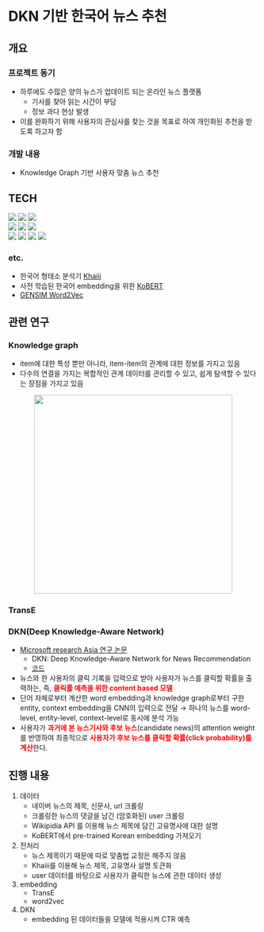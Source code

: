 # DKN 기반 한국어 뉴스 추천

## 개요
### 프로젝트 동기
* 하루에도 수많은 양의 뉴스가 업데이트 되는 온라인 뉴스 플랫폼
    * 기사를 찾아 읽는 시간이 부담
    * 정보 과다 현상 발생
* 이를 완화하기 위해 사용자의 관심사를 찾는 것을 목표로 하여 개인화된 추천을 받도록 하고자 함

### 개발 내용
* Knowledge Graph 기반 사용자 맞춤 뉴스 추천 

## TECH 
<!-- tech stack button: https://cocoon1787.tistory.com/689 -->
<div>
    <img src="https://img.shields.io/badge/macOS-000000?style=for-the-badge&logo=macos&logoColor=white">
    <img src="https://img.shields.io/badge/linux-FCC624?style=for-the-badge&logo=linux&logoColor=black">
    <img src="https://img.shields.io/badge/ubuntu-E95420?style=for-the-badge&logo=ubuntu&logoColor=white">
</div>
<div>
    <img src="https://img.shields.io/badge/vscode-007ACC?style=for-the-badge&logo=visualstudiocode&logoColor=white">
    <img src="https://img.shields.io/badge/git-F05032?style=for-the-badge&logo=git&logoColor=white">
    <img src="https://img.shields.io/badge/github-181717?style=for-the-badge&logo=github&logoColor=white">
</div>
<div>
    <img src="https://img.shields.io/badge/oracle-F80000?style=for-the-badge&logo=oracle&logoColor=white">
    <img src="https://img.shields.io/badge/docker-2496ED?style=for-the-badge&logo=mysql&logoColor=white"> 
    <img src="https://img.shields.io/badge/mysql-4479A1?style=for-the-badge&logo=docker&logoColor=white">
    <img src="https://img.shields.io/badge/python-3776AB?style=for-the-badge&logo=python&logoColor=white">
</div>

### etc.
* 한국어 형태소 분석기 [Khaiii](https://github.com/kakao/khaiii)
* 사전 학습된 한국어 embedding을 위한 [KoBERT](https://github.com/SKTBrain/KoBERT)
* [GENSIM Word2Vec](https://radimrehurek.com/gensim/models/word2vec.html)

## 관련 연구
### Knowledge graph
* item에 대한 특성 뿐만 아니라, item-item의 관계에 대한 정보를 가지고 있음
* 다수의 연결을 가지는 복합적인 관계 데이터를 관리할 수 있고, 쉽게 탐색할 수 있다는 장점을 가지고 있음   
<div style="text-align:center;">
    <img src='https://miro.medium.com/v2/resize:fit:617/1*chWX0v67nJ0JUzbGiN8ulQ.png' width=400px>
</div>

### TransE

### DKN(Deep Knowledge-Aware Network)
* [Microsoft research Asia 연구 논문](https://arxiv.org/pdf/1801.08284v2.pdf)
    * DKN: Deep Knowledge-Aware Network for News Recommendation
    * [코드](https://github.com/recommenders-team/recommenders#algorithms)
* 뉴스와 한 사용자의 클릭 기록을 입력으로 받아 사용자가 뉴스를 클릭할 확률을 출력하는, 즉, <b style="color:red;">클릭률 예측을 위한 content based 모델</b>
* 단어 자체로부터 계산한 word embedding과 knowledge graph로부터 구한 entity, context embedding을 CNN의 입력으로 전달 &rarr; 하나의 뉴스를 word-level, entity-level, context-level로 동시에 분석 가능
* 사용자가 <b style="color:red;">과거에 본 뉴스기사와 후보 뉴스</b>(candidate news)의 attention weight를 반영하여 최종적으로 <b style="color:red;">사용자가 후보 뉴스를 클릭할 확률(click probability)를 계산</b>한다.

## 진행 내용
1. 데이터
    * 네이버 뉴스의 제목, 신문사, url 크롤링
    * 크롤링한 뉴스의 댓글을 남긴 (암호화된) user 크롤링
    * Wikipidia API 를 이용해 뉴스 제목에 담긴 고유명사에 대한 설명
    * KoBERT에서 pre-trained Korean embedding 가져오기
2. 전처리
    * 뉴스 제목이기 때문에 따로 맞춤법 교정은 해주지 않음
    * Khaiii를 이용해 뉴스 제목, 고유명사 설명 토큰화
    * user 데이터를 바탕으로 사용자가 클릭한 뉴스에 관한 데이터 생성
3. embedding
    * TransE
    * word2vec
4. DKN
    * embedding 된 데이터들을 모델에 적용시켜 CTR 예측
